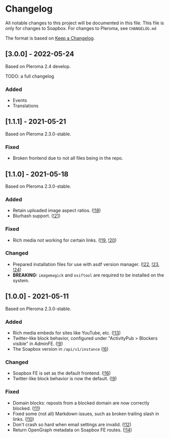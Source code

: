 # Changelog

All notable changes to this project will be documented in this file.
This file is only for changes to Soapbox.
For changes to Pleroma, see `CHANGELOG.md`

The format is based on [Keep a Changelog](https://keepachangelog.com/en/1.0.0/).

## [3.0.0] - 2022-05-24

Based on Pleroma 2.4 develop.

TODO: a full changelog

### Added

- Events
- Translations

## [1.1.1] - 2021-05-21

Based on Pleroma 2.3.0-stable.

### Fixed
- Broken frontend due to not all files being in the repo.

## [1.1.0] - 2021-05-18

Based on Pleroma 2.3.0-stable.

### Added
- Retain uploaded image aspect ratios. ([!18](https://gitlab.com/soapbox-pub/soapbox/-/merge_requests/18))
- Blurhash support. ([!21](https://gitlab.com/soapbox-pub/soapbox/-/merge_requests/21))

### Fixed
- Rich media not working for certain links. ([!19](https://gitlab.com/soapbox-pub/soapbox/-/merge_requests/19), [!20](https://gitlab.com/soapbox-pub/soapbox/-/merge_requests/20))

### Changed
- Prepared installation files for use with asdf version manager. ([!22](https://gitlab.com/soapbox-pub/soapbox/-/merge_requests/22), [!23](https://gitlab.com/soapbox-pub/soapbox/-/merge_requests/23), [!24](https://gitlab.com/soapbox-pub/soapbox/-/merge_requests/24))
- **BREAKING:** `imagemagick` and `exiftool` are required to be installed on the system.

## [1.0.0] - 2021-05-11

Based on Pleroma 2.3.0-stable.

### Added
- Rich media embeds for sites like YouTube, etc. ([!13](https://gitlab.com/soapbox-pub/soapbox/-/merge_requests/13))
- Twitter-like block behavior, configured under "ActivityPub > Blockers visible" in AdminFE. ([!9](https://gitlab.com/soapbox-pub/soapbox/-/merge_requests/9))
- The Soapbox version in `/api/v1/instance` ([!6](https://gitlab.com/soapbox-pub/soapbox/-/merge_requests/6))

### Changed
- Soapbox FE is set as the default frontend. ([!16](https://gitlab.com/soapbox-pub/soapbox/-/merge_requests/16))
- Twitter-like block behavior is now the default. ([!9](https://gitlab.com/soapbox-pub/soapbox/-/merge_requests/9))

### Fixed
- Domain blocks: reposts from a blocked domain are now correctly blocked. ([!11](https://gitlab.com/soapbox-pub/soapbox/-/merge_requests/11))
- Fixed some (not all) Markdown issues, such as broken trailing slash in links. ([!10](https://gitlab.com/soapbox-pub/soapbox/-/merge_requests/10))
- Don't crash so hard when email settings are invalid. ([!12](https://gitlab.com/soapbox-pub/soapbox/-/merge_requests/12))
- Return OpenGraph metadata on Soapbox FE routes. ([!14](https://gitlab.com/soapbox-pub/soapbox/-/merge_requests/14))
